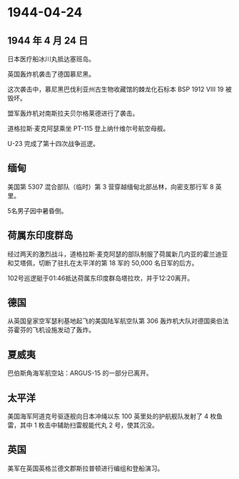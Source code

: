 # 1944-04-24

## 1944 年 4 月 24 日

日本医疗船冰川丸抵达塞班岛。

英国轰炸机袭击了德国慕尼黑。

这次袭击中，慕尼黑巴伐利亚州古生物收藏馆的棘龙化石标本 BSP 1912 VIII 19
被毁坏。

盟军轰炸机对南斯拉夫贝尔格莱德进行了袭击。

道格拉斯·麦克阿瑟乘坐 PT-115 登上纳什维尔号航空母舰。

U-23 完成了第十四次战争巡逻。

## 缅甸

美国第 5307 混合部队（临时）第 3 营穿越缅甸北部丛林，向密支那行军 8
英里。

5名男子因中暑昏倒。

## 荷属东印度群岛

经过两天的激烈战斗，道格拉斯·麦克阿瑟的部队制服了荷属新几内亚的霍兰迪亚和艾塔佩，切断了驻扎在太平洋的第
18 军的 50,000 名日军的后方。

102号巡逻艇于01:46抵达荷属东印度群岛塔拉坎，并于12:20离开。

## 德国

从英国皇家空军瑟利基地起飞的美国陆军航空队第 306
轰炸机大队对德国奥伯法芬霍芬的飞机设施发动了轰炸。

## 夏威夷

巴伯斯角海军航空站：ARGUS-15 的一部分已离开。

## 太平洋

美国海军阿道克号驱逐舰向日本冲绳以东 100 英里处的护航舰队发射了 4
枚鱼雷，其中 1 枚击中辅助扫雷舰能代丸 2 号，使其沉没。

## 英国

美军在英国英格兰德文郡斯拉普顿进行编组和登船演习。

